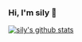 ### Hi, I'm sily 👋

<!--
**sily666/sily666** is a ✨ _special_ ✨ repository because its `README.md` (this file) appears on your GitHub profile.

Here are some ideas to get you started:

- 🔭 I’m currently working on ...
- 🌱 I’m currently learning ...
- 👯 I’m looking to collaborate on ...
- 🤔 I’m looking for help with ...
- 💬 Ask me about ...
- 📫 How to reach me: ...
- 😄 Pronouns: ...
- ⚡ Fun fact: ...
-->
[![sily's github stats](https://github-readme-stats.vercel.app/api?username=sily666&show_icons=true&theme=radical)](https://github.com/anuraghazra/github-readme-stats)
